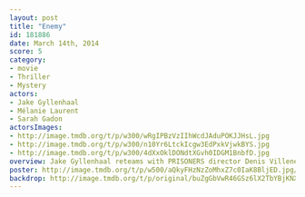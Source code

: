 ```yaml
---
layout: post
title: "Enemy"
id: 181886
date: March 14th, 2014
score: 5
category:
- movie
- Thriller
- Mystery
actors:
- Jake Gyllenhaal
- Mélanie Laurent
- Sarah Gadon
actorsImages:
- http://image.tmdb.org/t/p/w300/wRgIPBzVzIIhWcdJAduPOKJJHsL.jpg
- http://image.tmdb.org/t/p/w300/n10Yr6LtckIcgw3EdPxkVjwkBYS.jpg
- http://image.tmdb.org/t/p/w300/4dXxOklDONdtXGvh0IDGM1BnbfD.jpg
overview: Jake Gyllenhaal reteams with PRISONERS director Denis Villeneuve in this sexy and mind bending thriller. Adam Bell is a glum professor who has grown disinterested by his ordinary life. When Adam discovers a man who appears to be his double, the identical men meet and their lives become bizarrely and hauntingly intertwined. Gyllenhaal is transfixing playing both roles, journeying through a world both familiar and strange. The film’s final and unnerving image will not be soon forgotten by audiences. In the end, only one man can survive.
poster: http://image.tmdb.org/t/p/w500/aQkyFHzNzZoMhxZ7c0IaK8BljED.jpg/
backdrop: http://image.tmdb.org/t/p/original/buZgGbVwR46GSz6lX2TbYBjKNXP.jpg
---
```


